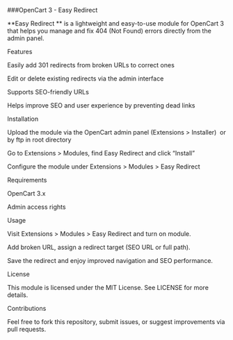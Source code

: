 ###OpenCart 3 - Easy Redirect 

**Easy Redirect ** is a lightweight and easy-to-use module for OpenCart 3 that helps you manage and fix 404 (Not Found) errors directly from the admin panel.

Features

Easily add 301 redirects from broken URLs to correct ones

Edit or delete existing redirects via the admin interface

Supports SEO-friendly URLs

Helps improve SEO and user experience by preventing dead links

Installation

Upload the module via the OpenCart admin panel (Extensions > Installer)  or by ftp in root directory

Go to Extensions > Modules, find Easy Redirect and click “Install”

Configure the module under Extensions > Modules > Easy Redirect

Requirements

OpenCart 3.x

Admin access rights

Usage

Visit Extensions > Modules > Easy Redirect and turn on module.

Add broken URL, assign a redirect target (SEO URL or full path).

Save the redirect and enjoy improved navigation and SEO performance.

License

This module is licensed under the MIT License. See LICENSE for more details.

Contributions

Feel free to fork this repository, submit issues, or suggest improvements via pull requests.
